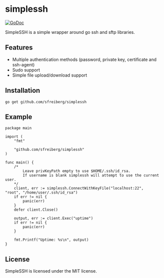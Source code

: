 # simplessh
[![GoDoc](https://godoc.org/github.com/sfreiberg/simplessh?status.png)](https://godoc.org/github.com/sfreiberg/simplessh)

SimpleSSH is a simple wrapper around go ssh and sftp libraries.

## Features
* Multiple authentication methods (password, private key, certificate and ssh-agent)
* Sudo support
* Simple file upload/download support

## Installation
`go get github.com/sfreiberg/simplessh`

## Example

```
package main

import (
	"fmt"
	
	"github.com/sfreiberg/simplessh"
)

func main() {
	/*
		Leave privKeyPath empty to use $HOME/.ssh/id_rsa.
		If username is blank simplessh will attempt to use the current user.
	*/
	client, err := simplessh.ConnectWithKeyFile("localhost:22", "root", "/home/user/.ssh/id_rsa")
	if err != nil {
		panic(err)
	}
	defer client.Close()

	output, err := client.Exec("uptime")
	if err != nil {
		panic(err)
	}

	fmt.Printf("Uptime: %s\n", output)
}

```

## License
SimpleSSH is licensed under the MIT license.